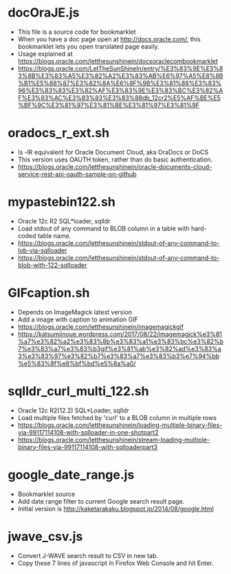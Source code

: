 # docOraJE.js

* This file is a source code for bookmarklet
* When you have a doc page open at http://docs.oracle.com/, this bookmarklet lets you open translated page easily.
* Usage explained at https://blogs.oracle.com/letthesunshinein/docsoraclecombookmarklet
* https://blogs.oracle.com/LetTheSunShineIn/entry/%E3%83%9E%E3%83%8B%E3%83%A5%E3%82%A2%E3%83%AB%E6%97%A5%E8%8B%B1%E5%88%87%E3%82%8A%E6%8F%9B%E3%81%88%E3%83%96%E3%83%83%E3%82%AF%E3%83%9E%E3%83%BC%E3%82%AF%E3%83%AC%E3%83%83%E3%83%88db_12cr2%E5%AF%BE%E5%BF%9C%E3%81%97%E3%81%BE%E3%81%97%E3%81%9F

# oradocs_r_ext.sh

* ls -lR equivalent for Oracle Document Cloud, aka OraDocs or DoCS
* This version uses OAUTH token, rather than do basic authentication.
* https://blogs.oracle.com/letthesunshinein/oracle-documents-cloud-service-rest-api-oauth-sample-on-github

# mypastebin122.sh

* Oracle 12c R2 SQL*loader, sqlldr
* Load stdout of any command to BLOB column in a table with hard-coded table name.
* https://blogs.oracle.com/letthesunshinein/stdout-of-any-command-to-lob-via-sqlloader
* https://blogs.oracle.com/letthesunshinein/stdout-of-any-command-to-blob-with-122-sqlloader

# GIFcaption.sh

* Depends on ImageMagick latest version
* Add a image with caption to animation GIF
* https://blogs.oracle.com/letthesunshinein/imagemagickgif
* https://katsumiinoue.wordpress.com/2017/08/22/imagemagick%e3%81%a7%e3%82%a2%e3%83%8b%e3%83%a1%e3%83%bc%e3%82%b7%e3%83%a7%e3%83%b3gif%e3%81%ab%e3%82%ad%e3%83%a3%e3%83%97%e3%82%b7%e3%83%a7%e3%83%b3%e7%94%bb%e5%83%8f%e8%bf%bd%e5%8a%a0/

# sqlldr_curl_multi_122.sh

* Oracle 12c R2(12.2) SQL*Loader, sqlldr
* Load multiple files fetched by 'curl' to a BLOB column in multiple rows
* https://blogs.oracle.com/letthesunshinein/loading-multiple-binary-files-via-99117114108-with-sqlloader-in-one-shotpart2
* https://blogs.oracle.com/letthesunshinein/stream-loading-multiple-binary-files-via-99117114108-with-sqlloaderpart3

# google_date_range.js

* Bookmarklet source
* Add date range filter to current Google search result page.
* Initial version is http://kaketarakaku.blogspot.jp/2014/08/google.html

# jwave_csv.js

* Convert J-WAVE search result to CSV in new tab.
* Copy these 7 lines of javascript in Firefox Web Console and hit Enter.
